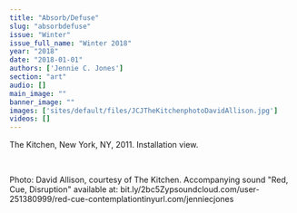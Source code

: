 ```yaml
---
title: "Absorb/Defuse"
slug: "absorbdefuse"
issue: "Winter"
issue_full_name: "Winter 2018"
year: "2018"
date: "2018-01-01"
authors: ['Jennie C. Jones']
section: "art"
audio: []
main_image: ""
banner_image: ""
images: ['sites/default/files/JCJTheKitchenphotoDavidAllison.jpg']
videos: []
---
```

The Kitchen, New York, NY, 2011. Installation view.

  

 Photo: David Allison, courtesy of The Kitchen. Accompanying sound "Red, Cue, Disruption" available at: bit.ly/2bc5Zypsoundcloud.com/user-251380999/red-cue-contemplationtinyurl.com/jenniecjones

